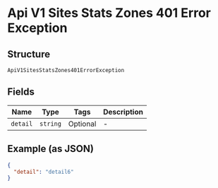 
# Api V1 Sites Stats Zones 401 Error Exception

## Structure

`ApiV1SitesStatsZones401ErrorException`

## Fields

| Name | Type | Tags | Description |
|  --- | --- | --- | --- |
| `detail` | `string` | Optional | - |

## Example (as JSON)

```json
{
  "detail": "detail6"
}
```

